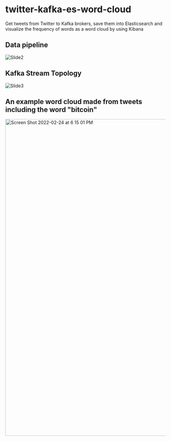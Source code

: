 # twitter-kafka-es-word-cloud
Get tweets from Twitter to Kafka brokers, save them into Elasticsearch and visualize the frequency of words as a word cloud by using Kibana

## Data pipeline
![Slide2](https://user-images.githubusercontent.com/71916314/155502035-f9bff05b-353a-4e5b-87f8-080284c2ae11.png)

## Kafka Stream Topology
![Slide3](https://user-images.githubusercontent.com/71916314/155502100-2adbbc7e-7b39-4dfa-9324-b22af23ca93f.png)

## An example word cloud made from tweets including the word "bitcoin"
<img width="993" alt="Screen Shot 2022-02-24 at 6 15 01 PM" src="https://user-images.githubusercontent.com/71916314/155495542-bae9551f-feb9-484b-8012-7c6c5f2ef515.png">
